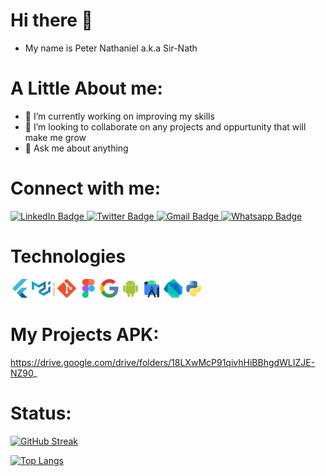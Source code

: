 

# Hi there 👋
- My name is Peter Nathaniel a.k.a Sir-Nath
# A Little About me: 
- 🔭 I’m currently working on improving my skills
- 👯 I’m looking to collaborate on any projects and oppurtunity that will make me grow
- 💬 Ask me about anything

# Connect with me:

<div id="badges" align="left">
  <a href="https://www.linkedin.com/in/peter-nathaniel-455425215/">
    <img src="https://img.shields.io/badge/LinkedIn-blue?style=for-the-badge&logo=linkedin&logoColor=white" alt="LinkedIn Badge"/>
  </a>
  <a href="https://twitter.com/Sir__Nath">
    <img src="https://img.shields.io/badge/Twitter-blue?style=for-the-badge&logo=twitter&logoColor=white" alt="Twitter Badge"/>
  </a>
 <a href="mailto:peternathaniel49@gmail.com">
    <img src="https://img.shields.io/badge/Gmail-blue?style=for-the-badge&logo=gmail&logoColor=white" alt="Gmail Badge"/>
  </a>
   <a href="https://wa.me/+2348169583715">
    <img src="https://img.shields.io/badge/Whatsapp-blue?style=for-the-badge&logo=whatsapp&logoColor=white" alt="Whatsapp Badge"/>
  </a>
  
</div>
<div  align="left">

# Technologies

<div>
  <img src="https://github.com/devicons/devicon/blob/master/icons/flutter/flutter-original.svg" title="Flutter" alt="Flutter" width="30" height="30"/>
  <img src="https://github.com/devicons/devicon/blob/master/icons/materialui/materialui-original.svg" title="Material UI" alt="Material UI" width="30" height="30"/>
  <img src="https://github.com/devicons/devicon/blob/master/icons/firebase/firebase-plain.svg" title="Firebase" alt="Firebase" width="3" height="30"/>
  <img src="https://github.com/devicons/devicon/blob/master/icons/git/git-original.svg" title="Git" **alt="Git" width="30" height="30"/>
  <img src="https://github.com/devicons/devicon/blob/master/icons/figma/figma-original.svg" title="Figma" **alt="Figma" width="30" height="30"/>
  <img src="https://github.com/devicons/devicon/blob/master/icons/google/google-original.svg" title="Google" **alt="Google" width="30" height="30"/>
  <img src="https://github.com/devicons/devicon/blob/master/icons/android/android-original.svg" title="Android" **alt="Android" width="30" height="30"/>
  <img src="https://github.com/devicons/devicon/blob/master/icons/androidstudio/androidstudio-original.svg" title="AndroidStudio" **alt="AndroidStudio" width="30" height="30"/>
  <img src="https://github.com/devicons/devicon/blob/master/icons/dart/dart-original.svg" title="Dart" **alt="Dart" width="30" height="30"/>
  <img src="https://github.com/devicons/devicon/blob/master/icons/python/python-original.svg" title="Python" **alt="Python" width="30" height="30"/>
</div>


# My Projects APK: 
https://drive.google.com/drive/folders/18LXwMcP91qivhHiBBhgdWLIZJE-NZ90_ 

# Status:
  
 [![GitHub Streak](https://streak-stats.demolab.com?user=Sir-Nath&theme=github-dark)](https://git.io/streak-stats)

 [![Top Langs](https://github-readme-stats.vercel.app/api/top-langs/?username=Sir-Nath&layout=compact&theme=vision-friendly-dark)](https://github.com/Sir-Nath/github-readme-stats)


<p align="left"> <a href="https://github.com/Sir-Nath/github-profile-trophy"><img src="https://github-profile-trophy.vercel.app/?username=Sir-Nath&theme=gruvbox" alt = "" /></a> </p>

